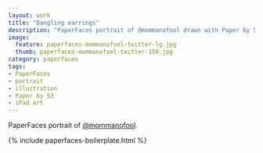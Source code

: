 ```yaml
---
layout: work
title: "Dangling earrings"
description: "PaperFaces portrait of @mommanofool drawn with Paper by 53 on an iPad."
image: 
  feature: paperfaces-mommanofool-twitter-lg.jpg
  thumb: paperfaces-mommanofool-twitter-150.jpg
category: paperfaces
tags: 
- PaperFaces
- portrait
- illustration
- Paper by 53
- iPad art
---
```


PaperFaces portrait of [@mommanofool](http://twitter.com/mommanofool).

{% include paperfaces-boilerplate.html %}